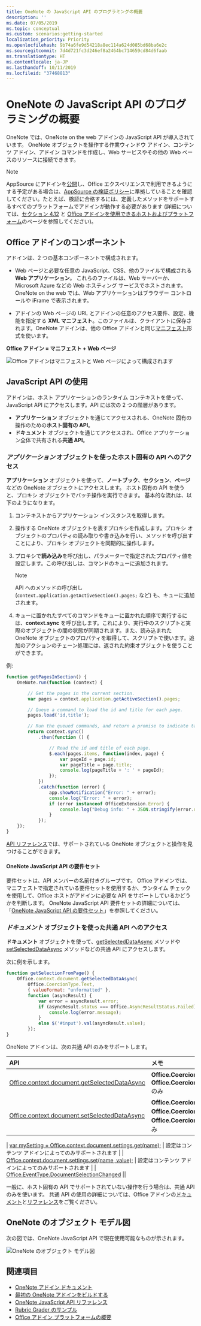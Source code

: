 ```yaml
---
title: OneNote の JavaScript API のプログラミングの概要
description: ''
ms.date: 07/05/2019
ms.topic: conceptual
ms.custom: scenarios:getting-started
localization_priority: Priority
ms.openlocfilehash: 9b74a6fe9d54218a8ec114a624d085bd68ba6e2c
ms.sourcegitcommit: 7d4d721fc3d246ef8a2464bc714659cd84d6faab
ms.translationtype: HT
ms.contentlocale: ja-JP
ms.lasthandoff: 10/11/2019
ms.locfileid: "37468813"
---
```

# <a name="onenote-javascript-api-programming-overview"></a>OneNote の JavaScript API のプログラミングの概要

OneNote では、OneNote on the web アドインの JavaScript API が導入されています。 OneNote オブジェクトを操作する作業ウィンドウ アドイン、コンテンツ アドイン、アドイン コマンドを作成し、Web サービスやその他の Web ベースのリソースに接続できます。

> [!NOTE]
> AppSource にアドインを[公開](../publish/publish.md)し、Office エクスペリエンスで利用できるようにする予定がある場合は、[AppSource の検証ポリシー](/office/dev/store/validation-policies)に準拠していることを確認してください。たとえば、検証に合格するには、定義したメソッドをサポートするすべてのプラットフォームでアドインが動作する必要があります (詳細については、[セクション 4.12](/office/dev/store/validation-policies#4-apps-and-add-ins-behave-predictably) と [Office アドインを使用できるホストおよびプラットフォーム](../overview/office-add-in-availability.md)のページを参照してください)。

## <a name="components-of-an-office-add-in"></a>Office アドインのコンポーネント

アドインは、2 つの基本コンポーネントで構成されます。

- Web ページと必要な任意の JavaScript、CSS、他のファイルで構成される **Web アプリケーション**。 これらのファイルは、Web サーバーか、Microsoft Azure などの Web ホスティング サービスでホストされます。 OneNote on the web では、Web アプリケーションはブラウザー コントロールや iFrame で表示されます。

- アドインの Web ページの URL とアドインの任意のアクセス要件、設定、機能を指定する **XML マニフェスト**。このファイルは、クライアントに保存されます。OneNote アドインは、他の Office アドインと同じ[マニフェスト](../develop/add-in-manifests.md)形式を使います。

**Office アドイン = マニフェスト + Web ページ**

![Office アドインはマニフェストと Web ページによって構成されます](../images/onenote-add-in.png)

## <a name="using-the-javascript-api"></a>JavaScript API の使用

アドインは、ホスト アプリケーションのランタイム コンテキストを使って、JavaScript API にアクセスします。API には次の 2 つの階層があります。 

- **アプリケーション** オブジェクトを通じてアクセスされる、OneNote 固有の操作のための**ホスト固有の API**。
- **ドキュメント** オブジェクトを通じてアクセスされ、Office アプリケーション全体で共有される**共通 API**。

### <a name="accessing-the-host-specific-api-through-the-application-object"></a>*アプリケーション* オブジェクトを使ったホスト固有の API へのアクセス

**アプリケーション** オブジェクトを使って、**ノートブック**、**セクション**、**ページ**などの OneNote オブジェクトにアクセスします。 ホスト固有の API を使うと、プロキシ オブジェクトでバッチ操作を実行できます。 基本的な流れは、以下のようになります。 

1. コンテキストからアプリケーション インスタンスを取得します。

2. 操作する OneNote オブジェクトを表すプロキシを作成します。プロキシ オブジェクトのプロパティの読み取りや書き込みを行い、メソッドを呼び出すことにより、プロキシ オブジェクトを同期的に操作します。

3. プロキシで**読み込み**を呼び出し、パラメーターで指定されたプロパティ値を設定します。この呼び出しは、コマンドのキューに追加されます。

   > [!NOTE]
   > API へのメソッドの呼び出し (`context.application.getActiveSection().pages;` など) も、キューに追加されます。

4. キューに置かれたすべてのコマンドをキューに置かれた順序で実行するには、**context.sync** を呼び出します。これにより、実行中のスクリプトと実際のオブジェクトの間の状態が同期されます。また、読み込まれた OneNote オブジェクトのプロパティを取得して、スクリプトで使います。追加のアクションのチェーン処理には、返された約束オブジェクトを使うことができます。

例:

```js
function getPagesInSection() {
    OneNote.run(function (context) {

        // Get the pages in the current section.
        var pages = context.application.getActiveSection().pages;

        // Queue a command to load the id and title for each page.
        pages.load('id,title');

        // Run the queued commands, and return a promise to indicate task completion.
        return context.sync()
            .then(function () {

                // Read the id and title of each page.
                $.each(pages.items, function(index, page) {
                    var pageId = page.id;
                    var pageTitle = page.title;
                    console.log(pageTitle + ': ' + pageId);
                });
            })
            .catch(function (error) {
                app.showNotification("Error: " + error);
                console.log("Error: " + error);
                if (error instanceof OfficeExtension.Error) {
                    console.log("Debug info: " + JSON.stringify(error.debugInfo));
                }
            });
    });
}
```

[API リファレンス](/office/dev/add-ins/reference/overview/onenote-add-ins-javascript-reference)では、サポートされている OneNote オブジェクトと操作を見つけることができます。

#### <a name="onenote-javascript-api-requirement-sets"></a>OneNote JavaScript API の要件セット

要件セットは、API メンバーの名前付きグループです。 Office アドインでは、マニフェストで指定されている要件セットを使用するか、ランタイム チェックを使用して、Office ホストがアドインに必要な API をサポートしているかどうかを判断します。 OneNote JavaScript API 要件セットの詳細については、「[OneNote JavaScript API の要件セット](../reference/requirement-sets/onenote-api-requirement-sets.md)」を参照してください。

### <a name="accessing-the-common-api-through-the-document-object"></a>*ドキュメント* オブジェクトを使った共通 API へのアクセス

**ドキュメント** オブジェクトを使って、[getSelectedDataAsync](/javascript/api/office/office.document#getselecteddataasync-coerciontype--options--callback-) メソッドや [setSelectedDataAsync](/javascript/api/office/office.document#setselecteddataasync-data--options--callback-) メソッドなどの共通 API にアクセスします。 


次に例を示します。  

```js
function getSelectionFromPage() {
    Office.context.document.getSelectedDataAsync(
        Office.CoercionType.Text,
        { valueFormat: "unformatted" },
        function (asyncResult) {
            var error = asyncResult.error;
            if (asyncResult.status === Office.AsyncResultStatus.Failed) {
                console.log(error.message);
            }
            else $('#input').val(asyncResult.value);
        });
}
```

OneNote アドインは、次の共通 API のみをサポートします。

| API | メモ |
|:------|:------|
| [Office.context.document.getSelectedDataAsync](/javascript/api/office/office.document#getselecteddataasync-coerciontype--options--callback-) | **Office.CoercionType.Text** と **Office.CoercionType.Matrix** のみ |
| [Office.context.document.setSelectedDataAsync](/javascript/api/office/office.document#setselecteddataasync-data--options--callback-) | **Office.CoercionType.Text**、**Office.CoercionType.Image**、**Office.CoercionType.Html** のみ | 
| 
  [var mySetting = Office.context.document.settings.get(name);](/javascript/api/office/office.settings#get-name-) | 設定はコンテンツ アドインによってのみサポートされます | 
| 
  [Office.context.document.settings.set(name, value);](/javascript/api/office/office.settings#set-name--value-) | 設定はコンテンツ アドインによってのみサポートされます | 
| [Office.EventType.DocumentSelectionChanged](/javascript/api/office/office.documentselectionchangedeventargs) ||

一般に、ホスト固有の API でサポートされていない操作を行う場合は、共通 API のみを使います。 共通 API の使用の詳細については、Office アドインの[ドキュメント](../overview/office-add-ins.md)と[リファレンス](../reference/javascript-api-for-office.md)をご覧ください。


<a name="om-diagram"></a>
## <a name="onenote-object-model-diagram"></a>OneNote のオブジェクト モデル図 
次の図では、OneNote JavaScript API で現在使用可能なものが示されます。

  ![OneNote のオブジェクト モデル図](../images/onenote-om.png)


## <a name="see-also"></a>関連項目

- [OneNote アドイン ドキュメント](index.md)
- [最初の OneNote アドインをビルドする](../quickstarts/onenote-quickstart.md)
- [OneNote JavaScript API リファレンス](/office/dev/add-ins/reference/overview/onenote-add-ins-javascript-reference)
- [Rubric Grader のサンプル](https://github.com/OfficeDev/OneNote-Add-in-Rubric-Grader)
- [Office アドイン プラットフォームの概要](../overview/office-add-ins.md)

